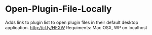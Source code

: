 Open-Plugin-File-Locally
========================

Adds link to plugin list to open plugin files in their default desktop application. http://cl.ly/HFXW Requiments: Mac OSX, WP on localhost